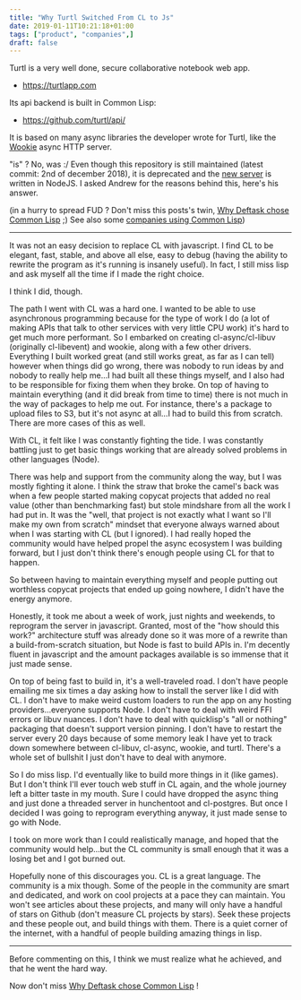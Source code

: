 ```yaml
---
title: "Why Turtl Switched From CL to Js"
date: 2019-01-11T10:21:18+01:00
tags: ["product", "companies",]
draft: false
---
```


Turtl is a very well done, secure collaborative notebook web app.

- https://turtlapp.com

Its api backend is built in Common Lisp:

- https://github.com/turtl/api/

It is based on many async libraries the developer wrote for Turtl,
like the [Wookie](https://github.com/orthecreedence/wookie) async HTTP
server.

"is" ? No, was :/ Even though this repository is still maintained
(latest commit: 2nd of december 2018), it is deprecated and the
[new server](https://github.com/turtl/server) is written in NodeJS. I
asked Andrew for the reasons behind this, here's his answer.

(in a hurry to spread FUD ? Don't miss this posts's twin,
[Why Deftask chose Common Lisp](/blog/why-deftask-chose-common-lisp)
;) See also some
[companies using Common Lisp](https://github.com/azzamsa/awesome-lisp-companies))

---

It was not an easy decision to replace CL with javascript. I find CL
to be elegant, fast, stable, and above all else, easy to debug (having
the ability to rewrite the program as it's running is insanely
useful). In fact, I still miss lisp and ask myself all the time if I
made the right choice.

I think I did, though.

The path I went with CL was a hard one. I wanted to be able to use
asynchronous programming because for the type of work I do (a lot of
making APIs that talk to other services with very little CPU work)
it's hard to get much more performant. So I embarked on creating
cl-async/cl-libuv (originally cl-libevent) and wookie, along with a
few other drivers. Everything I built worked great (and still works
great, as far as I can tell) however when things did go wrong, there
was nobody to run ideas by and nobody to really help me...I had built
all these things myself, and I also had to be responsible for fixing
them when they broke. On top of having to maintain everything (and it
did break from time to time) there is not much in the way of packages
to help me out. For instance, there's a package to upload files to S3,
but it's not async at all...I had to build this from scratch. There
are more cases of this as well.

With CL, it felt like I was constantly fighting the tide. I was
constantly battling just to get basic things working that are already
solved problems in other languages (Node).

There was help and support from the community along the way, but I was
mostly fighting it alone. I think the straw that broke the camel's
back was when a few people started making copycat projects that added
no real value (other than benchmarking fast) but stole mindshare from
all the work I had put in. It was the "well, that project is not
exactly what I want so I'll make my own from scratch" mindset that
everyone always warned about when I was starting with CL (but I
ignored). I had really hoped the community would have helped propel
the async ecosystem I was building forward, but I just don't think
there's enough people using CL for that to happen.

So between having to maintain everything myself and people putting out
worthless copycat projects that ended up going nowhere, I didn't have
the energy anymore.

Honestly, it took me about a week of work, just nights and weekends,
to reprogram the server in javascript. Granted, most of the "how
should this work?" architecture stuff was already done so it was more
of a rewrite than a build-from-scratch situation, but Node is fast to
build APIs in. I'm decently fluent in javascript and the amount
packages available is so immense that it just made sense.

On top of being fast to build in, it's a well-traveled road. I don't
have people emailing me six times a day asking how to install the
server like I did with CL. I don't have to make weird custom loaders
to run the app on any hosting providers...everyone supports Node. I
don't have to deal with weird FFI errors or libuv nuances. I don't
have to deal with quicklisp's "all or nothing" packaging that doesn't
support version pinning. I don't have to restart the server every 20
days because of some memory leak I have yet to track down somewhere
between cl-libuv, cl-async, wookie, and turtl. There's a whole set of
bullshit I just don't have to deal with anymore.

So I do miss lisp. I'd eventually like to build more things in it
(like games). But I don't think I'll ever touch web stuff in CL again,
and the whole journey left a bitter taste in my mouth. Sure I could
have dropped the async thing and just done a threaded server in
hunchentoot and cl-postgres. But once I decided I was going to
reprogram everything anyway, it just made sense to go with Node.

I took on more work than I could realistically manage, and hoped that
the community would help...but the CL community is small enough that
it was a losing bet and I got burned out.

Hopefully none of this discourages you. CL is a great language. The
community is a mix though. Some of the people in the community are
smart and dedicated, and work on cool projects at a pace they can
maintain. You won't see articles about these projects, and many will
only have a handful of stars on Github (don't measure CL projects by
stars). Seek these projects and these people out, and build things
with them. There is a quiet corner of the internet, with a handful of
people building amazing things in lisp.

---

Before commenting on this, I think we must realize what he achieved,
and that he went the hard way.

Now don't miss [Why Deftask chose Common Lisp](/blog/why-deftask-chose-common-lisp) !
